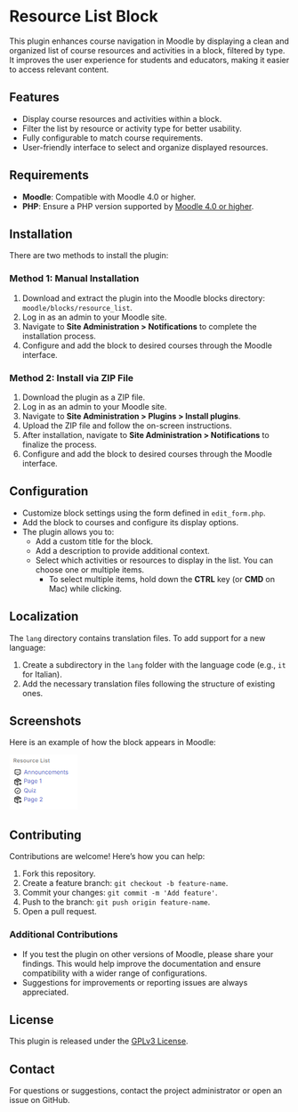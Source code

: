 # Resource List Block

This plugin enhances course navigation in Moodle by displaying a clean and organized list of course resources and activities in a block, filtered by type. It improves the user experience for students and educators, making it easier to access relevant content.

## Features

- Display course resources and activities within a block.
- Filter the list by resource or activity type for better usability.
- Fully configurable to match course requirements.
- User-friendly interface to select and organize displayed resources.

## Requirements

- **Moodle**: Compatible with Moodle 4.0 or higher.
- **PHP**: Ensure a PHP version supported by [Moodle 4.0 or higher](https://docs.moodle.org/400/en/Installing_Moodle#Requirements).

## Installation

There are two methods to install the plugin:

### Method 1: Manual Installation

1. Download and extract the plugin into the Moodle blocks directory:  
   `moodle/blocks/resource_list`.
2. Log in as an admin to your Moodle site.
3. Navigate to **Site Administration > Notifications** to complete the installation process.
4. Configure and add the block to desired courses through the Moodle interface.

### Method 2: Install via ZIP File

1. Download the plugin as a ZIP file.
2. Log in as an admin to your Moodle site.
3. Navigate to **Site Administration > Plugins > Install plugins**.
4. Upload the ZIP file and follow the on-screen instructions.
5. After installation, navigate to **Site Administration > Notifications** to finalize the process.
6. Configure and add the block to desired courses through the Moodle interface.

## Configuration

- Customize block settings using the form defined in `edit_form.php`.
- Add the block to courses and configure its display options.
- The plugin allows you to:
  - Add a custom title for the block.
  - Add a description to provide additional context.
  - Select which activities or resources to display in the list. You can choose one or multiple items.
    - To select multiple items, hold down the **CTRL** key (or **CMD** on Mac) while clicking.

## Localization

The `lang` directory contains translation files. To add support for a new language:

1. Create a subdirectory in the `lang` folder with the language code (e.g., `it` for Italian).
2. Add the necessary translation files following the structure of existing ones.

## Screenshots

Here is an example of how the block appears in Moodle:

![Resource List Block - All](resource_list_block.png)

## Contributing

Contributions are welcome! Here’s how you can help:

1. Fork this repository.
2. Create a feature branch: `git checkout -b feature-name`.
3. Commit your changes: `git commit -m 'Add feature'`.
4. Push to the branch: `git push origin feature-name`.
5. Open a pull request.

### Additional Contributions

- If you test the plugin on other versions of Moodle, please share your findings. This would help improve the documentation and ensure compatibility with a wider range of configurations.
- Suggestions for improvements or reporting issues are always appreciated.

## License

This plugin is released under the [GPLv3 License](https://www.gnu.org/licenses/gpl-3.0.html).

## Contact

For questions or suggestions, contact the project administrator or open an issue on GitHub.
